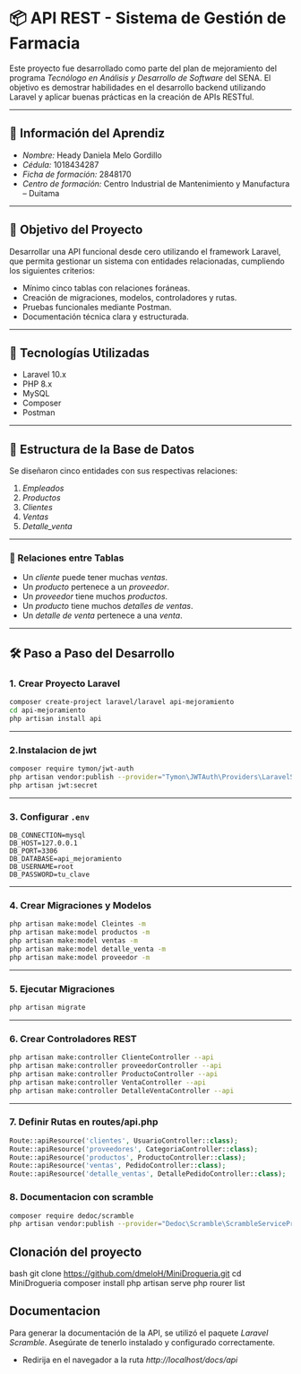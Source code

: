 # 📦 API REST - Sistema de Gestión de Farmacia

Este proyecto fue desarrollado como parte del plan de mejoramiento del programa _Tecnólogo en Análisis y Desarrollo de Software_ del SENA. El objetivo es demostrar habilidades en el desarrollo backend utilizando Laravel y aplicar buenas prácticas en la creación de APIs RESTful.

---

## 👤 Información del Aprendiz

- _Nombre:_ Heady Daniela Melo Gordillo
- _Cédula:_ 1018434287
- _Ficha de formación:_ 2848170
- _Centro de formación:_ Centro Industrial de Mantenimiento y Manufactura – Duitama

---

## 🎯 Objetivo del Proyecto

Desarrollar una API funcional desde cero utilizando el framework Laravel, que permita gestionar un sistema con entidades relacionadas, cumpliendo los siguientes criterios:

- Mínimo cinco tablas con relaciones foráneas.
- Creación de migraciones, modelos, controladores y rutas.
- Pruebas funcionales mediante Postman.
- Documentación técnica clara y estructurada.

---

## 🧰 Tecnologías Utilizadas

- Laravel 10.x
- PHP 8.x
- MySQL
- Composer
- Postman

---

## 🧱 Estructura de la Base de Datos

Se diseñaron cinco entidades con sus respectivas relaciones:

1. _Empleados_
2. _Productos_
3. _Clientes_
4. _Ventas_
5. _Detalle_venta_

---

### 🔗 Relaciones entre Tablas

- Un _cliente_ puede tener muchas _ventas_.
- Un _producto_ pertenece a un _proveedor_.
- Un _proveedor_ tiene muchos _productos_.
- Un _producto_ tiene muchos _detalles de ventas_.
- Un _detalle de venta_ pertenece a una _venta_.

---

## 🛠️ Paso a Paso del Desarrollo

### 1. Crear Proyecto Laravel

```bash
composer create-project laravel/laravel api-mejoramiento
cd api-mejoramiento
php artisan install api
```

---

### 2.Instalacion de jwt

```bash
composer require tymon/jwt-auth
php artisan vendor:publish --provider="Tymon\JWTAuth\Providers\LaravelServiceProvider"
php artisan jwt:secret
```

---

### 3. Configurar `.env`

```dotenv
DB_CONNECTION=mysql
DB_HOST=127.0.0.1
DB_PORT=3306
DB_DATABASE=api_mejoramiento
DB_USERNAME=root
DB_PASSWORD=tu_clave
```

---

### 4. Crear Migraciones y Modelos

```bash
php artisan make:model Cleintes -m
php artisan make:model productos -m
php artisan make:model ventas -m
php artisan make:model detalle_venta -m
php artisan make:model proveedor -m
```

---

### 5. Ejecutar Migraciones

```bash
php artisan migrate

```

---

### 6. Crear Controladores REST

```bash
php artisan make:controller ClienteController --api
php artisan make:controller proveedorController --api
php artisan make:controller ProductoController --api
php artisan make:controller VentaController --api
php artisan make:controller DetalleVentaController --api
```

---

### 7. Definir Rutas en routes/api.php

```php
Route::apiResource('clientes', UsuarioController::class);
Route::apiResource('proveedores', CategoriaController::class);
Route::apiResource('productos', ProductoController::class);
Route::apiResource('ventas', PedidoController::class);
Route::apiResource('detalle_ventas', DetallePedidoController::class);
```

### 8. Documentacion con scramble

```bash
composer require dedoc/scramble
php artisan vendor:publish --provider="Dedoc\Scramble\ScrambleServiceProvider" --tag="scramble-config"
```

## Clonación del proyecto

bash
git clone https://github.com/dmeloH/MiniDrogueria.git
cd MiniDrogueria
composer install
php artisan serve
php rourer list

## Documentacion

Para generar la documentación de la API, se utilizó el paquete _Laravel Scramble_. Asegúrate de tenerlo instalado y configurado correctamente.

- Redirija en el navegador a la ruta _http://localhost/docs/api_
